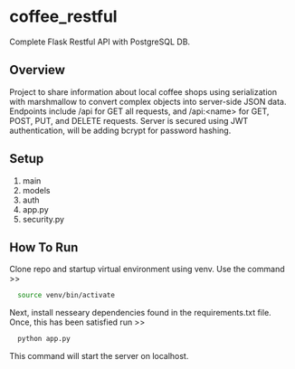 # coffee_restful
Complete Flask Restful API with PostgreSQL DB.

## Overview
Project to share information about local coffee shops using serialization with marshmallow to convert complex objects into server-side JSON data. Endpoints include /api for GET all requests, and /api:\<name\> for GET, POST, PUT, and DELETE requests. Server is secured using JWT authentication, will be adding bcrypt for password hashing.
  
## Setup
1. main
2. models
3. auth
4. app.py
5. security.py

## How To Run
Clone repo and startup virtual environment using venv. Use the command >>

```bash
  source venv/bin/activate
```

Next, install nesseary dependencies found in the requirements.txt file. Once, this has been satisfied run >>

```python
  python app.py
```

This command will start the server on localhost.
